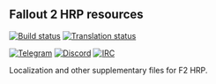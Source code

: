 ## Fallout 2 HRP resources

[![Build status](https://github.com/BGforgeNet/f2_res/workflows/package/badge.svg)](https://github.com/BGforgeNet/f2_res/actions?query=workflow%3Apackage)
[![Translation status](https://hive.bgforge.net/widgets/fallout/-/hrp/svg-badge.svg)](https://hive.bgforge.net/projects/fallout/hrp/)

[![Telegram](https://img.shields.io/badge/telegram-join%20%20%20%20%E2%9D%B1%E2%9D%B1%E2%9D%B1-darkorange?logo=telegram)](https://t.me/bgforge)
[![Discord](https://img.shields.io/discord/420268540700917760?logo=discord&label=discord&color=blue&logoColor=FEE75C)](https://discord.gg/4Yqfggm)
[![IRC](https://img.shields.io/badge/%23IRC-join%20%20%20%20%E2%9D%B1%E2%9D%B1%E2%9D%B1-darkorange)](https://bgforge.net/irc)

Localization and other supplementary files for F2 HRP.
